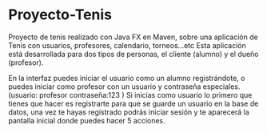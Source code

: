 # Proyecto-Tenis
Proyecto de tenis realizado con Java FX en Maven, sobre una aplicación de Tenis con usuarios, profesores, calendario, torneos...etc  Esta aplicación está desarrollada para dos tipos de personas, el cliente (alumno) y el dueño (profesor). 

En la interfaz puedes iniciar el usuario como un alumno registrándote, o puedes iniciar como profesor con un usuario y contraseña especiales. (usuario: profesor contraseña:123 ) Si inicias como usuario lo primero que tienes que hacer es registrarte para que se guarde un usuario en la base de datos, una vez te hayas registrado podrás iniciar sesión y te aparecerá la pantalla inicial donde puedes hacer 5 acciones.
